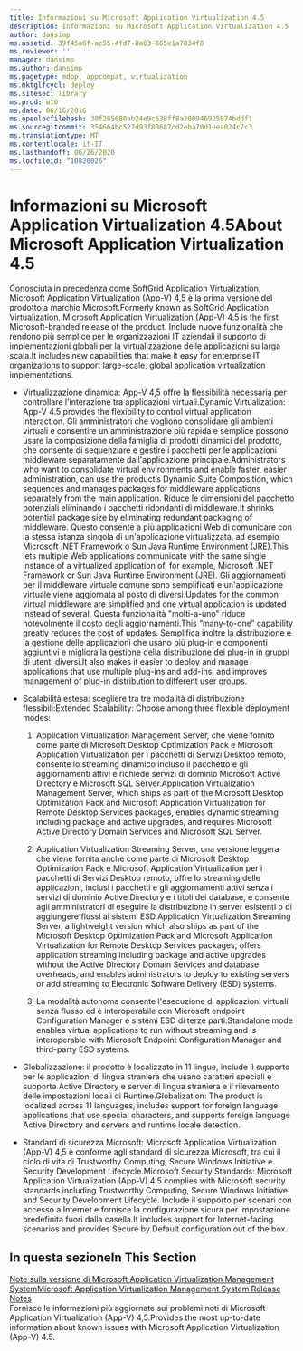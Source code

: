 ```yaml
---
title: Informazioni su Microsoft Application Virtualization 4.5
description: Informazioni su Microsoft Application Virtualization 4.5
author: dansimp
ms.assetid: 39f45a6f-ac55-4fd7-8a83-865e1a7034f8
ms.reviewer: ''
manager: dansimp
ms.author: dansimp
ms.pagetype: mdop, appcompat, virtualization
ms.mktglfcycl: deploy
ms.sitesec: library
ms.prod: w10
ms.date: 06/16/2016
ms.openlocfilehash: 30f285680ab24e9c638ff8a200946925074bddf1
ms.sourcegitcommit: 354664bc527d93f80687cd2eba70d1eea024c7c3
ms.translationtype: MT
ms.contentlocale: it-IT
ms.lasthandoff: 06/26/2020
ms.locfileid: "10820026"
---
```

# <span data-ttu-id="76cbb-103">Informazioni su Microsoft Application Virtualization 4.5</span><span class="sxs-lookup"><span data-stu-id="76cbb-103">About Microsoft Application Virtualization 4.5</span></span>


<span data-ttu-id="76cbb-104">Conosciuta in precedenza come SoftGrid Application Virtualization, Microsoft Application Virtualization (App-V) 4,5 è la prima versione del prodotto a marchio Microsoft.</span><span class="sxs-lookup"><span data-stu-id="76cbb-104">Formerly known as SoftGrid Application Virtualization, Microsoft Application Virtualization (App-V) 4.5 is the first Microsoft-branded release of the product.</span></span> <span data-ttu-id="76cbb-105">Include nuove funzionalità che rendono più semplice per le organizzazioni IT aziendali il supporto di implementazioni globali per la virtualizzazione delle applicazioni su larga scala.</span><span class="sxs-lookup"><span data-stu-id="76cbb-105">It includes new capabilities that make it easy for enterprise IT organizations to support large-scale, global application virtualization implementations.</span></span>

-   <span data-ttu-id="76cbb-106">Virtualizzazione dinamica: App-V 4,5 offre la flessibilità necessaria per controllare l'interazione tra applicazioni virtuali.</span><span class="sxs-lookup"><span data-stu-id="76cbb-106">Dynamic Virtualization: App-V 4.5 provides the flexibility to control virtual application interaction.</span></span> <span data-ttu-id="76cbb-107">Gli amministratori che vogliono consolidare gli ambienti virtuali e consentire un'amministrazione più rapida e semplice possono usare la composizione della famiglia di prodotti dinamici del prodotto, che consente di sequenziare e gestire i pacchetti per le applicazioni middleware separatamente dall'applicazione principale.</span><span class="sxs-lookup"><span data-stu-id="76cbb-107">Administrators who want to consolidate virtual environments and enable faster, easier administration, can use the product’s Dynamic Suite Composition, which sequences and manages packages for middleware applications separately from the main application.</span></span> <span data-ttu-id="76cbb-108">Riduce le dimensioni del pacchetto potenziali eliminando i pacchetti ridondanti di middleware.</span><span class="sxs-lookup"><span data-stu-id="76cbb-108">It shrinks potential package size by eliminating redundant packaging of middleware.</span></span> <span data-ttu-id="76cbb-109">Questo consente a più applicazioni Web di comunicare con la stessa istanza singola di un'applicazione virtualizzata, ad esempio Microsoft .NET Framework o Sun Java Runtime Environment (JRE).</span><span class="sxs-lookup"><span data-stu-id="76cbb-109">This lets multiple Web applications communicate with the same single instance of a virtualized application of, for example, Microsoft .NET Framework or Sun Java Runtime Environment (JRE).</span></span> <span data-ttu-id="76cbb-110">Gli aggiornamenti per il middleware virtuale comune sono semplificati e un'applicazione virtuale viene aggiornata al posto di diversi.</span><span class="sxs-lookup"><span data-stu-id="76cbb-110">Updates for the common virtual middleware are simplified and one virtual application is updated instead of several.</span></span> <span data-ttu-id="76cbb-111">Questa funzionalità "molti-a-uno" riduce notevolmente il costo degli aggiornamenti.</span><span class="sxs-lookup"><span data-stu-id="76cbb-111">This “many-to-one” capability greatly reduces the cost of updates.</span></span> <span data-ttu-id="76cbb-112">Semplifica inoltre la distribuzione e la gestione delle applicazioni che usano più plug-in e componenti aggiuntivi e migliora la gestione della distribuzione dei plug-in in gruppi di utenti diversi.</span><span class="sxs-lookup"><span data-stu-id="76cbb-112">It also makes it easier to deploy and manage applications that use multiple plug-ins and add-ins, and improves management of plug-in distribution to different user groups.</span></span>

-   <span data-ttu-id="76cbb-113">Scalabilità estesa: scegliere tra tre modalità di distribuzione flessibili:</span><span class="sxs-lookup"><span data-stu-id="76cbb-113">Extended Scalability: Choose among three flexible deployment modes:</span></span>

    1.  <span data-ttu-id="76cbb-114">Application Virtualization Management Server, che viene fornito come parte di Microsoft Desktop Optimization Pack e Microsoft Application Virtualization per i pacchetti di Servizi Desktop remoto, consente lo streaming dinamico incluso il pacchetto e gli aggiornamenti attivi e richiede servizi di dominio Microsoft Active Directory e Microsoft SQL Server.</span><span class="sxs-lookup"><span data-stu-id="76cbb-114">Application Virtualization Management Server, which ships as part of the Microsoft Desktop Optimization Pack and Microsoft Application Virtualization for Remote Desktop Services packages, enables dynamic streaming including package and active upgrades, and requires Microsoft Active Directory Domain Services and Microsoft SQL Server.</span></span>

    2.  <span data-ttu-id="76cbb-115">Application Virtualization Streaming Server, una versione leggera che viene fornita anche come parte di Microsoft Desktop Optimization Pack e Microsoft Application Virtualization per i pacchetti di Servizi Desktop remoto, offre lo streaming delle applicazioni, inclusi i pacchetti e gli aggiornamenti attivi senza i servizi di dominio Active Directory e i titoli dei database, e consente agli amministratori di eseguire la distribuzione in server esistenti o di aggiungere flussi ai sistemi ESD.</span><span class="sxs-lookup"><span data-stu-id="76cbb-115">Application Virtualization Streaming Server, a lightweight version which also ships as part of the Microsoft Desktop Optimization Pack and Microsoft Application Virtualization for Remote Desktop Services packages, offers application streaming including package and active upgrades without the Active Directory Domain Services and database overheads, and enables administrators to deploy to existing servers or add streaming to Electronic Software Delivery (ESD) systems.</span></span>

    3.  <span data-ttu-id="76cbb-116">La modalità autonoma consente l'esecuzione di applicazioni virtuali senza flusso ed è interoperabile con Microsoft endpoint Configuration Manager e sistemi ESD di terze parti.</span><span class="sxs-lookup"><span data-stu-id="76cbb-116">Standalone mode enables virtual applications to run without streaming and is interoperable with Microsoft Endpoint Configuration Manager and third-party ESD systems.</span></span>

-   <span data-ttu-id="76cbb-117">Globalizzazione: il prodotto è localizzato in 11 lingue, include il supporto per le applicazioni di lingua straniera che usano caratteri speciali e supporta Active Directory e server di lingua straniera e il rilevamento delle impostazioni locali di Runtime.</span><span class="sxs-lookup"><span data-stu-id="76cbb-117">Globalization: The product is localized across 11 languages, includes support for foreign language applications that use special characters, and supports foreign language Active Directory and servers and runtime locale detection.</span></span>

-   <span data-ttu-id="76cbb-118">Standard di sicurezza Microsoft: Microsoft Application Virtualization (App-V) 4,5 è conforme agli standard di sicurezza Microsoft, tra cui il ciclo di vita di Trustworthy Computing, Secure Windows Initiative e Security Development Lifecycle.</span><span class="sxs-lookup"><span data-stu-id="76cbb-118">Microsoft Security Standards: Microsoft Application Virtualization (App-V) 4.5 complies with Microsoft security standards including Trustworthy Computing, Secure Windows Initiative and Security Development Lifecycle.</span></span> <span data-ttu-id="76cbb-119">Include il supporto per scenari con accesso a Internet e fornisce la configurazione sicura per impostazione predefinita fuori dalla casella.</span><span class="sxs-lookup"><span data-stu-id="76cbb-119">It includes support for Internet-facing scenarios and provides Secure by Default configuration out of the box.</span></span>

## <span data-ttu-id="76cbb-120">In questa sezione</span><span class="sxs-lookup"><span data-stu-id="76cbb-120">In This Section</span></span>


<a href="" id="microsoft-application-virtualization-management-system-release-notes"></a>[<span data-ttu-id="76cbb-121">Note sulla versione di Microsoft Application Virtualization Management System</span><span class="sxs-lookup"><span data-stu-id="76cbb-121">Microsoft Application Virtualization Management System Release Notes</span></span>](microsoft-application-virtualization-management-system-release-notes.md)  
<span data-ttu-id="76cbb-122">Fornisce le informazioni più aggiornate sui problemi noti di Microsoft Application Virtualization (App-V) 4,5.</span><span class="sxs-lookup"><span data-stu-id="76cbb-122">Provides the most up-to-date information about known issues with Microsoft Application Virtualization (App-V) 4.5.</span></span>

 

 





